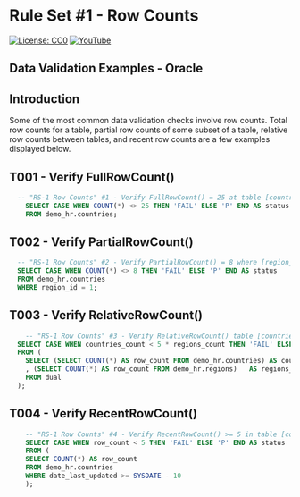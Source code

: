 # Rule Set #1 - Row Counts
[![License: CC0](https://img.shields.io/badge/License-CC0-red)](LICENSE "Creative Commons Zero License by DataResearchLabs (effectively = Public Domain")
[![YouTube](https://img.shields.io/badge/YouTube-DataResearchLabs-brightgreen)](http://www.DataResearchLabs.com)
## Data Validation Examples - Oracle

## Introduction
Some of the most common data validation checks involve row counts.  Total row counts for a table, partial row counts of some subset of a table, relative row counts between tables, and recent row counts are a few examples displayed below.


## T001 - Verify FullRowCount() 
```sql
  -- "RS-1 Row Counts" #1 - Verify FullRowCount() = 25 at table [countries]
	SELECT CASE WHEN COUNT(*) <> 25 THEN 'FAIL' ELSE 'P' END AS status 
	FROM demo_hr.countries;
```


## T002 - Verify PartialRowCount()
```sql
  -- "RS-1 Row Counts" #2 - Verify PartialRowCount() = 8 where [region_id] = 1 (Europe) in table [countries]
  SELECT CASE WHEN COUNT(*) <> 8 THEN 'FAIL' ELSE 'P' END AS status   
  FROM demo_hr.countries
  WHERE region_id = 1;
```


## T003 - Verify RelativeRowCount()
```sql
	-- "RS-1 Row Counts" #3 - Verify RelativeRowCount() table [countries] row count >= 5x table [regions] row count
  SELECT CASE WHEN countries_count < 5 * regions_count THEN 'FAIL' ELSE 'P' END AS status
  FROM (
    SELECT (SELECT COUNT(*) AS row_count FROM demo_hr.countries) AS countries_count 
    , (SELECT COUNT(*) AS row_count FROM demo_hr.regions)   AS regions_count
    FROM dual
  );
```


## T004 - Verify RecentRowCount()
```sql
	-- "RS-1 Row Counts" #4 - Verify RecentRowCount() >= 5 in table [countries] where [date_last_updated] in past
	SELECT CASE WHEN row_count < 5 THEN 'FAIL' ELSE 'P' END AS status
	FROM (
    SELECT COUNT(*) AS row_count 
    FROM demo_hr.countries
    WHERE date_last_updated >= SYSDATE - 10
	);
```



